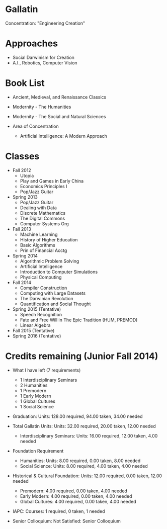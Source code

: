 Gallatin
========

Concentration: "Engineering Creation"

# Approaches

- Social Darwinism for Creation
- A.I., Robotics, Computer Vision

# Book List

- Ancient, Medieval, and Renaissance Classics

- Modernity - The Humanities

- Modernity - The Social and Natural Sciences

- Area of Concentration
	- Artificial Intelligence: A Modern Approach

# Classes

- Fall 2012
	- Utopia
	- Play and Games in Early China
	- Economics Principles I
	- Pop/Jazz Guitar
- Spring 2013
	- Pop/Jazz Guitar
	- Dealing with Data
	- Discrete Mathematics
	- The Digital Commons
	- Computer Systems Org
- Fall 2013
	- Machine Learning
	- History of Higher Education
	- Basic Algorithms
	- Prin of Financial Acctg
- Spring 2014
	- Algorithmic Problem Solving
	- Artificial Intelligence
	- Introduction to Computer Simulations
	- Physical Computing
- Fall 2014
	- Compiler Construction
	- Computing with Large Datasets
	- The Darwinian Revolution
	- Quantification and Social Thought
- Spring 2015 (Tentative)
	- Speech Recognition
	- Fate and Free Will in The Epic Tradition (HUM, PREMOD)
	- Linear Algebra
- Fall 2015 (Tentative)
- Spring 2016 (Tentative)

# Credits remaining (Junior Fall 2014)

- What I have left (7 requirements)
	- 1 Interdisciplinary Seminars
	- 2 Humanities
	- 1 Premodern
	- 1 Early Modern
	- 1 Global Cultures
	- 1 Social Science

- Graduation: Units: 128.00 required, 94.00 taken, 34.00 needed
- Total Gallatin Units: Units: 32.00 required, 20.00 taken, 12.00 needed
	- Interdisciplinary Seminars: Units: 16.00 required, 12.00 taken, 4.00 needed
- Foundation Requirement
	- Humanities: Units: 8.00 required, 0.00 taken, 8.00 needed
	- Social Science: Units: 8.00 required, 4.00 taken, 4.00 needed
- Historical & Cultural Foundation: Units: 12.00 required, 0.00 taken, 12.00 needed
	- Premodern: 4.00 required, 0.00 taken, 4.00 needed
	- Early Modern: 4.00 required, 0.00 taken, 4.00 needed
	- Global Cultures: 4.00 required, 0.00 taken, 4.00 needed
- IAPC: Courses: 1 required, 0 taken, 1 needed
- Senior Colloquium: Not Satisfied: Senior Colloquium
